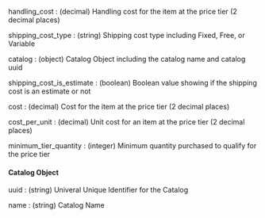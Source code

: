 handling_cost
: (decimal) Handling cost for the item at the price tier (2 decimal places)

shipping_cost_type
: (string) Shipping cost type including Fixed, Free, or Variable

catalog
: (object) Catalog Object including the catalog name and catalog uuid

shipping_cost_is_estimate
: (boolean) Boolean value showing if the shipping cost is an estimate or not

cost
: (decimal) Cost for the item at the price tier (2 decimal places)

cost_per_unit
: (decimal) Unit cost for an item at the price tier (2 decimal places)

minimum_tier_quantity
: (integer) Minimum quantity purchased to qualify for the price tier

#### Catalog Object
uuid
: (string) Univeral Unique Identifier for the Catalog

name
: (string) Catalog Name
